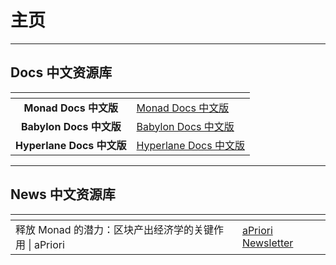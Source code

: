 # 主页

***

## Docs 中文资源库

<table data-view="cards"><thead><tr><th align="center"></th><th data-hidden data-card-target data-type="content-ref"></th></tr></thead><tbody><tr><td align="center"><strong>Monad Docs 中文版</strong></td><td><a href="https://app.gitbook.com/o/3aiEjVFke8do4hUhm8mm/s/PaHQrSOuX4vToXCmyjn9/">Monad Docs 中文版</a></td></tr><tr><td align="center"><strong>Babylon Docs 中文版</strong><a href="https://www.docszh.com/"><br></a></td><td><a href="https://app.gitbook.com/o/3aiEjVFke8do4hUhm8mm/s/SWFRW10B9ZJ8MsqhgZoh/">Babylon Docs 中文版</a></td></tr><tr><td align="center"><strong>Hyperlane Docs 中文版</strong><a href="https://www.docszh.com/"><br></a></td><td><a href="https://app.gitbook.com/o/3aiEjVFke8do4hUhm8mm/s/LCBNpaHC8rMootw9Jrj6/">Hyperlane Docs 中文版</a></td></tr></tbody></table>

***

## News 中文资源库

<table data-view="cards"><thead><tr><th></th><th data-hidden data-card-target data-type="content-ref"></th></tr></thead><tbody><tr><td>释放 Monad 的潜力：区块产出经济学的关键作用 | aPriori </td><td><a href="https://app.gitbook.com/s/OSs7EEWwLCe1NwYciNre/">aPriori Newsletter</a></td></tr></tbody></table>
